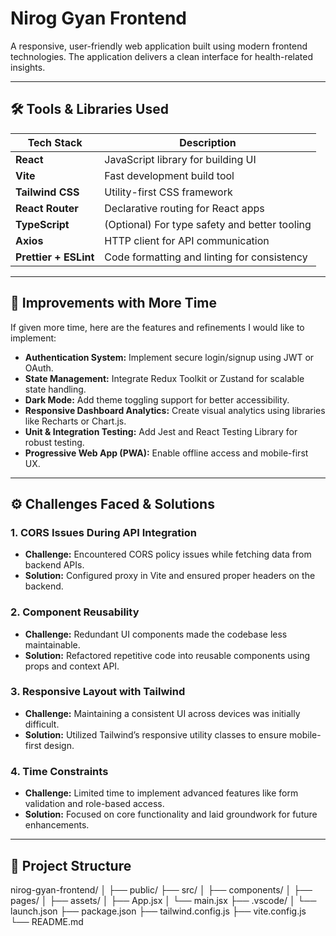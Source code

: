 # Nirog Gyan Frontend

A responsive, user-friendly web application built using modern frontend technologies. The application delivers a clean interface for health-related insights.

---

## 🛠 Tools & Libraries Used

| Tech Stack        | Description                                      |
|-------------------|--------------------------------------------------|
| **React**         | JavaScript library for building UI               |
| **Vite**          | Fast development build tool                      |
| **Tailwind CSS**  | Utility-first CSS framework                      |
| **React Router**  | Declarative routing for React apps               |
| **TypeScript**    | (Optional) For type safety and better tooling    |
| **Axios**         | HTTP client for API communication                |
| **Prettier + ESLint** | Code formatting and linting for consistency |

---

## 🚀 Improvements with More Time

If given more time, here are the features and refinements I would like to implement:

- **Authentication System:** Implement secure login/signup using JWT or OAuth.
- **State Management:** Integrate Redux Toolkit or Zustand for scalable state handling.
- **Dark Mode:** Add theme toggling support for better accessibility.
- **Responsive Dashboard Analytics:** Create visual analytics using libraries like Recharts or Chart.js.
- **Unit & Integration Testing:** Add Jest and React Testing Library for robust testing.
- **Progressive Web App (PWA):** Enable offline access and mobile-first UX.

---

## ⚙️ Challenges Faced & Solutions

### 1. **CORS Issues During API Integration**
- **Challenge:** Encountered CORS policy issues while fetching data from backend APIs.
- **Solution:** Configured proxy in Vite and ensured proper headers on the backend.

### 2. **Component Reusability**
- **Challenge:** Redundant UI components made the codebase less maintainable.
- **Solution:** Refactored repetitive code into reusable components using props and context API.

### 3. **Responsive Layout with Tailwind**
- **Challenge:** Maintaining a consistent UI across devices was initially difficult.
- **Solution:** Utilized Tailwind’s responsive utility classes to ensure mobile-first design.

### 4. **Time Constraints**
- **Challenge:** Limited time to implement advanced features like form validation and role-based access.
- **Solution:** Focused on core functionality and laid groundwork for future enhancements.

---

## 📂 Project Structure

nirog-gyan-frontend/
│
├── public/
├── src/
│ ├── components/
│ ├── pages/
│ ├── assets/
│ ├── App.jsx
│ └── main.jsx
├── .vscode/
│ └── launch.json
├── package.json
├── tailwind.config.js
├── vite.config.js
└── README.md
